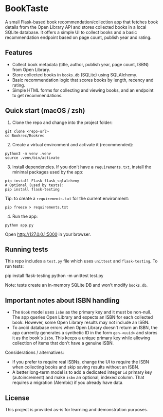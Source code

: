 # BookTaste

A small Flask-based book recommendation/collection app that fetches book details from the Open Library API and stores collected books in a local SQLite database. It offers a simple UI to collect books and a basic recommendation endpoint based on page count, publish year and rating.

## Features

- Collect book metadata (title, author, publish year, page count, ISBN) from Open Library.
- Store collected books in `books.db` (SQLite) using SQLAlchemy.
- Basic recommendation logic that scores books by length, recency and rating.
- Simple HTML forms for collecting and viewing books, and an endpoint to get recommendations.

## Quick start (macOS / zsh)

1. Clone the repo and change into the project folder:

```
git clone <repo-url>
cd Bookrec/Bookrec
```

2. Create a virtual environment and activate it (recommended):

```
python3 -m venv .venv
source .venv/bin/activate
```

3. Install dependencies. If you don't have a `requirements.txt`, install the minimal packages used by the app:

```
pip install Flask flask_sqlalchemy
# Optional (used by tests):
pip install flask-testing
```

Tip: to create a `requirements.txt` for the current environment:

```
pip freeze > requirements.txt
```

4. Run the app:

```
python app.py
```

Open http://127.0.0.1:5000 in your browser.

## Running tests

This repo includes a `test.py` file which uses `unittest` and `flask-testing`.
To run tests:


pip install flask-testing
python -m unittest test.py


Note: tests create an in-memory SQLite DB and won't modify `books.db`.

## Important notes about ISBN handling

- The `Book` model uses `isbn` as the primary key and it must be non-null. The app queries Open Library and expects an ISBN for each collected book. However, some Open Library results may not include an ISBN.
- To avoid database errors when Open Library doesn't return an ISBN, the app currently generates a synthetic ID in the form `gen-<uuid>` and stores it as the book's `isbn`. This keeps a unique primary key while allowing collection of items that don't have a genuine ISBN.

Considerations / alternatives:
- If you prefer to require real ISBNs, change the UI to require the ISBN when collecting books and skip saving results without an ISBN.
- A better long-term model is to add a dedicated integer `id` primary key (autoincrement) and make `isbn` an optional, indexed column. That requires a migration (Alembic) if you already have data.



## License

This project is provided as-is for learning and demonstration purposes.
